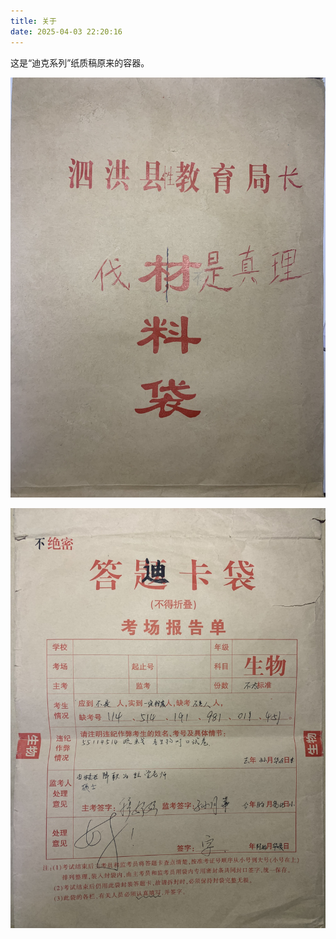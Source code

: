 ```yaml
---
title: 关于
date: 2025-04-03 22:20:16
---
```


这是“迪克系列”纸质稿原来的容器。

![](/about/IMG_4832.jpeg)

![](/about/IMG_4844.jpeg)